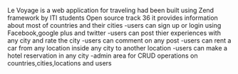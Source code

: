 Le Voyage is a web application for traveling had been built using Zend framework by ITI students Open source track 36
it provides information about most of countries and their cities
-users can sign up or login using Facebook,google plus and twitter
-users can post thier experiences with any city and rate the city 
-users can comment on any post
-users can rent a car from any location inside any city to another location
-users can make a hotel reservation in any city
-admin area for CRUD operations on countries,cities,locations and users

